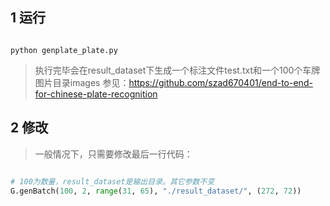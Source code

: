 ## 1 运行
```shell

python genplate_plate.py 
```

>执行完毕会在result_dataset下生成一个标注文件test.txt和一个100个车牌图片目录images
> 参见：https://github.com/szad670401/end-to-end-for-chinese-plate-recognition

## 2 修改

>一般情况下，只需要修改最后一行代码：

```python

# 100为数量，result_dataset是输出目录。其它参数不变
G.genBatch(100, 2, range(31, 65), "./result_dataset/", (272, 72))
```

